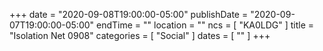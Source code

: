 +++
date = "2020-09-08T19:00:00-05:00"
publishDate = "2020-09-07T19:00:00-05:00"
endTime = ""
location = ""
ncs = [ "KA0LDG" ]
title = "Isolation Net 0908"
categories = [ "Social" ]
dates = [ "" ]
+++
